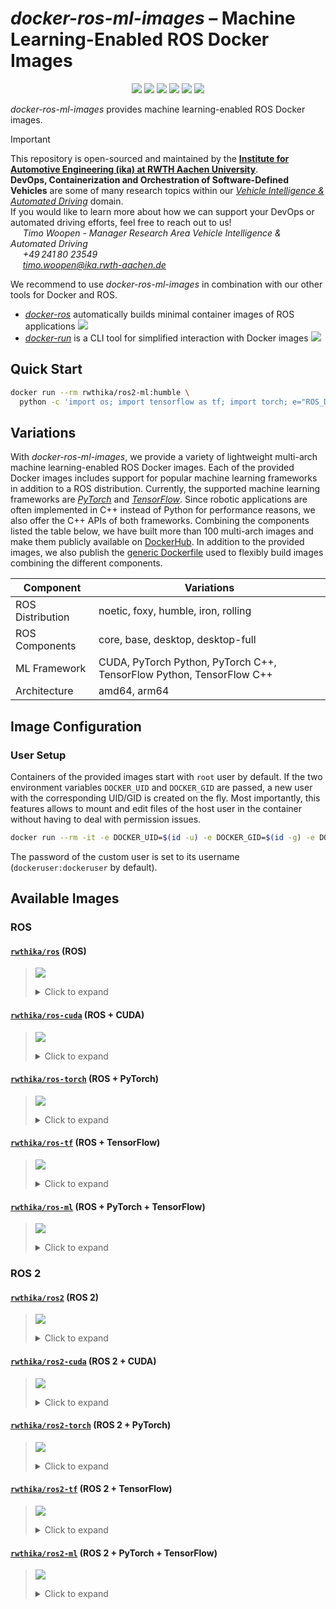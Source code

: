 # *docker-ros-ml-images* – Machine Learning-Enabled ROS Docker Images

<p align="center">
  <img src="https://img.shields.io/github/v/release/ika-rwth-aachen/docker-ros-ml-images"/></a>
  <img src="https://img.shields.io/github/license/ika-rwth-aachen/docker-ros-ml-images"/>
  <img src="https://img.shields.io/badge/ROS-noetic-blueviolet"/>
  <img src="https://img.shields.io/badge/ROS 2-foxy|humble|iron|rolling-blueviolet"/>
  <img src="https://img.shields.io/badge/PyTorch-2.0-red"/>
  <img src="https://img.shields.io/badge/TensorFlow-2.11-orange"/>
</p>

*docker-ros-ml-images* provides machine learning-enabled ROS Docker images.

> [!IMPORTANT]  
> This repository is open-sourced and maintained by the [**Institute for Automotive Engineering (ika) at RWTH Aachen University**](https://www.ika.rwth-aachen.de/).  
> **DevOps, Containerization and Orchestration of Software-Defined Vehicles** are some of many research topics within our [*Vehicle Intelligence & Automated Driving*](https://www.ika.rwth-aachen.de/en/competences/fields-of-research/vehicle-intelligence-automated-driving.html) domain.  
> If you would like to learn more about how we can support your DevOps or automated driving efforts, feel free to reach out to us!  
> &nbsp;&nbsp;&nbsp;&nbsp; *Timo Woopen - Manager Research Area Vehicle Intelligence & Automated Driving*  
> &nbsp;&nbsp;&nbsp;&nbsp; *+49 241 80 23549*  
> &nbsp;&nbsp;&nbsp;&nbsp; *timo.woopen@ika.rwth-aachen.de*  

We recommend to use *docker-ros-ml-images* in combination with our other tools for Docker and ROS.
- [*docker-ros*](https://github.com/ika-rwth-aachen/docker-ros) automatically builds minimal container images of ROS applications <a href="https://github.com/ika-rwth-aachen/docker-ros"><img src="https://img.shields.io/github/stars/ika-rwth-aachen/docker-ros?style=social"/></a>
- [*docker-run*](https://github.com/ika-rwth-aachen/docker-run) is a CLI tool for simplified interaction with Docker images <a href="https://github.com/ika-rwth-aachen/docker-run"><img src="https://img.shields.io/github/stars/ika-rwth-aachen/docker-run?style=social"/></a>


## Quick Start

```bash
docker run --rm rwthika/ros2-ml:humble \
  python -c 'import os; import tensorflow as tf; import torch; e="ROS_DISTRO"; print(f"Hello from ROS {os.environ[e]}, PyTorch {torch.__version__}, and TensorFlow {tf.__version__}!")'
```


## Variations

With *docker-ros-ml-images*, we provide a variety of lightweight multi-arch machine learning-enabled ROS Docker images. Each of the provided Docker images includes support for popular machine learning frameworks in addition to a ROS distribution. Currently, the supported machine learning frameworks are [*PyTorch*](https://pytorch.org/) and [*TensorFlow*](https://www.tensorflow.org/). Since robotic applications are often implemented in C++ instead of Python for performance reasons, we also offer the C++ APIs of both frameworks. Combining the components listed the table below, we have built more than 100 multi-arch images and make them publicly available on [DockerHub](https://hub.docker.com/u/rwthika). In addition to the provided images, we also publish the [generic Dockerfile](./Dockerfile) used to flexibly build images combining the different components.

| Component        | Variations                                                           |
| ---------------- | -------------------------------------------------------------------- |
| ROS Distribution | noetic, foxy, humble, iron, rolling                                  |
| ROS Components   | core, base, desktop, desktop-full                                    |
| ML Framework     | CUDA, PyTorch Python, PyTorch C++, TensorFlow Python, TensorFlow C++ |
| Architecture     | amd64, arm64                                                         |


## Image Configuration

### User Setup

Containers of the provided images start with `root` user by default. If the two environment variables `DOCKER_UID` and `DOCKER_GID` are passed, a new user with the corresponding UID/GID is created on the fly. Most importantly, this features allows to mount and edit files of the host user in the container without having to deal with permission issues.

```bash
docker run --rm -it -e DOCKER_UID=$(id -u) -e DOCKER_GID=$(id -g) -e DOCKER_USER=$(id -un) rwthika/ros:latest
```

The password of the custom user is set to its username (`dockeruser:dockeruser` by default).


## Available Images

### ROS

#### [`rwthika/ros`](https://hub.docker.com/r/rwthika/ros) (ROS)


<blockquote>

<a href="https://hub.docker.com/r/rwthika/ros"><img src="https://img.shields.io/docker/pulls/rwthika/ros"/></a>

<details><summary>Click to expand</summary>

| Tag                                   |      Arch      | Ubuntu  | Python |  ROS   | ROS Packages | CMake  | CUDA  | cuDNN | TensorRT | PyTorch Python | PyTorch C++ | TensorFlow Python | TensorFlow C++ |
| ------------------------------------- | :------------: | :-----: | :----: | :----: | :----------: | :----: | :---: | :---: | :------: | :------------: | :---------: | :---------------: | :------------: |
| `noetic-ros-core`                     | amd64<br>arm64 | 20.04.6 | 3.8.10 | noetic |   ros-core   | 3.27.2 |   -   |   -   |    -     |       -        |      -      |         -         |       -        |
| `latest`, `noetic`, `noetic-ros-base` | amd64<br>arm64 | 20.04.6 | 3.8.10 | noetic |   ros-base   | 3.27.2 |   -   |   -   |    -     |       -        |      -      |         -         |       -        |
| `noetic-desktop`                      | amd64<br>arm64 | 20.04.6 | 3.8.10 | noetic |   desktop    | 3.27.2 |   -   |   -   |    -     |       -        |      -      |         -         |       -        |
| `noetic-desktop-full`                 | amd64<br>arm64 | 20.04.6 | 3.8.10 | noetic | desktop-full | 3.27.2 |   -   |   -   |    -     |       -        |      -      |         -         |       -        |

</details>
</blockquote>

#### [`rwthika/ros-cuda`](https://hub.docker.com/r/rwthika/ros-cuda) (ROS + CUDA)

<blockquote>

<a href="https://hub.docker.com/r/rwthika/ros-cuda"><img src="https://img.shields.io/docker/pulls/rwthika/ros-cuda"/></a>

<details><summary>Click to expand</summary>

| Tag                                   |      Arch      | Ubuntu  | Python |  ROS   | ROS Packages | CMake  |  CUDA   | cuDNN | TensorRT | PyTorch Python | PyTorch C++ | TensorFlow Python | TensorFlow C++ |
| ------------------------------------- | :------------: | :-----: | :----: | :----: | :----------: | :----: | :-----: | :---: | :------: | :------------: | :---------: | :---------------: | :------------: |
| `noetic-ros-core`                     | amd64<br>arm64 | 20.04.6 | 3.8.10 | noetic |   ros-core   | 3.27.2 | 11.8.89 | 8.6.0 |  8.5.3   |       -        |      -      |         -         |       -        |
| `latest`, `noetic`, `noetic-ros-base` | amd64<br>arm64 | 20.04.6 | 3.8.10 | noetic |   ros-base   | 3.27.2 | 11.8.89 | 8.6.0 |  8.5.3   |       -        |      -      |         -         |       -        |
| `noetic-desktop`                      | amd64<br>arm64 | 20.04.6 | 3.8.10 | noetic |   desktop    | 3.27.2 | 11.8.89 | 8.6.0 |  8.5.3   |       -        |      -      |         -         |       -        |
| `noetic-desktop-full`                 | amd64<br>arm64 | 20.04.6 | 3.8.10 | noetic | desktop-full | 3.27.2 | 11.8.89 | 8.6.0 |  8.5.3   |       -        |      -      |         -         |       -        |

</details>
</blockquote>

#### [`rwthika/ros-torch`](https://hub.docker.com/r/rwthika/ros-torch) (ROS + PyTorch)

<blockquote>

<a href="https://hub.docker.com/r/rwthika/ros-torch"><img src="https://img.shields.io/docker/pulls/rwthika/ros-torch"/></a>

<details><summary>Click to expand</summary>

| Tag                                              |      Arch      |    Ubuntu    |   Python    |     ROS     |   ROS Packages    |    CMake    |     CUDA     |   cuDNN    |  TensorRT  | PyTorch Python | PyTorch C++ | TensorFlow Python | TensorFlow C++ |
| ------------------------------------------------ | :------------: | :----------: | :---------: | :---------: | :---------------: | :---------: | :----------: | :--------: | :--------: | :------------: | :---------: | :---------------: | :------------: |
| `noetic-ros-core-torch2.0.1`                     | amd64<br>arm64 |   20.04.6    |   3.8.10    |   noetic    |     ros-core      |   3.27.2    |   11.8.89    |   8.6.0    |   8.5.3    | 2.0.1<br>2.0.0 | 2.0.1<br>-  |         -         |       -        |
| `latest`, `noetic`, `noetic-ros-base-torch2.0.1` | amd64<br>arm64 |   20.04.6    |   3.8.10    |   noetic    |     ros-base      |   3.27.2    |   11.8.89    |   8.6.0    |   8.5.3    | 2.0.1<br>2.0.0 | 2.0.1<br>-  |         -         |       -        |
| `noetic-desktop-torch2.0.1`                      | amd64<br>arm64 |   20.04.6    |   3.8.10    |   noetic    |      desktop      |   3.27.2    |   11.8.89    |   8.6.0    |   8.5.3    | 2.0.1<br>2.0.0 | 2.0.1<br>-  |         -         |       -        |
| `noetic-desktop-full-torch2.0.1`                 | amd64<br>arm64 |   20.04.6    |   3.8.10    |   noetic    |   desktop-full    |   3.27.2    |   11.8.89    |   8.6.0    |   8.5.3    | 2.0.1<br>2.0.0 | 2.0.1<br>-  |         -         |       -        |
| `noetic-ros-core-torch2.0.1-py`                  | amd64<br>arm64 |   20.04.6    |   3.8.10    |   noetic    |     ros-core      |   3.27.2    |   11.8.89    |   8.6.0    |   8.5.3    | 2.0.1<br>2.0.0 |      -      |         -         |       -        |
| `noetic-ros-base-torch2.0.1-py`                  | amd64<br>arm64 |   20.04.6    |   3.8.10    |   noetic    |     ros-base      |   3.27.2    |   11.8.89    |   8.6.0    |   8.5.3    | 2.0.1<br>2.0.0 |      -      |         -         |       -        |
| `noetic-desktop-torch2.0.1-py`                   | amd64<br>arm64 |   20.04.6    |   3.8.10    |   noetic    |      desktop      |   3.27.2    |   11.8.89    |   8.6.0    |   8.5.3    | 2.0.1<br>2.0.0 |      -      |         -         |       -        |
| `noetic-desktop-full-torch2.0.1-py`              | amd64<br>arm64 |   20.04.6    |   3.8.10    |   noetic    |   desktop-full    |   3.27.2    |   11.8.89    |   8.6.0    |   8.5.3    | 2.0.1<br>2.0.0 |      -      |         -         |       -        |
| `noetic-ros-core-torch2.0.1-cpp`                 |   amd64<br>-   | 20.04.6<br>- | 3.8.10<br>- | noetic<br>- |   ros-core<br>-   | 3.27.2<br>- | 11.8.89<br>- | 8.6.0<br>- | 8.5.3<br>- |       -        | 2.0.1<br>-  |         -         |       -        |
| `noetic-ros-base-torch2.0.1-cpp`                 |   amd64<br>-   | 20.04.6<br>- | 3.8.10<br>- | noetic<br>- |   ros-base<br>-   | 3.27.2<br>- | 11.8.89<br>- | 8.6.0<br>- | 8.5.3<br>- |       -        | 2.0.1<br>-  |         -         |       -        |
| `noetic-desktop-torch2.0.1-cpp`                  |   amd64<br>-   | 20.04.6<br>- | 3.8.10<br>- | noetic<br>- |   desktop<br>-    | 3.27.2<br>- | 11.8.89<br>- | 8.6.0<br>- | 8.5.3<br>- |       -        | 2.0.1<br>-  |         -         |       -        |
| `noetic-desktop-full-torch2.0.1-cpp`             |   amd64<br>-   | 20.04.6<br>- | 3.8.10<br>- | noetic<br>- | desktop-full<br>- | 3.27.2<br>- | 11.8.89<br>- | 8.6.0<br>- | 8.5.3<br>- |       -        | 2.0.1<br>-  |         -         |       -        |

</details>
</blockquote>

#### [`rwthika/ros-tf`](https://hub.docker.com/r/rwthika/ros-tf) (ROS + TensorFlow)

<blockquote>

<a href="https://hub.docker.com/r/rwthika/ros-tf"><img src="https://img.shields.io/docker/pulls/rwthika/ros-tf"/></a>

<details><summary>Click to expand</summary>

| Tag                                            |      Arch      | Ubuntu  | Python |  ROS   | ROS Packages | CMake  |  CUDA   | cuDNN | TensorRT | PyTorch Python | PyTorch C++ | TensorFlow Python | TensorFlow C++ |
| ---------------------------------------------- | :------------: | :-----: | :----: | :----: | :----------: | :----: | :-----: | :---: | :------: | :------------: | :---------: | :---------------: | :------------: |
| `noetic-ros-core-tf2.11.0`                     | amd64<br>arm64 | 20.04.6 | 3.8.10 | noetic |   ros-core   | 3.27.2 | 11.8.89 | 8.6.0 |  8.5.3   |       -        |      -      |      2.11.0       |     2.11.0     |
| `latest`, `noetic`, `noetic-ros-base-tf2.11.0` | amd64<br>arm64 | 20.04.6 | 3.8.10 | noetic |   ros-base   | 3.27.2 | 11.8.89 | 8.6.0 |  8.5.3   |       -        |      -      |      2.11.0       |     2.11.0     |
| `noetic-desktop-tf2.11.0`                      | amd64<br>arm64 | 20.04.6 | 3.8.10 | noetic |   desktop    | 3.27.2 | 11.8.89 | 8.6.0 |  8.5.3   |       -        |      -      |      2.11.0       |     2.11.0     |
| `noetic-desktop-full-tf2.11.0`                 | amd64<br>arm64 | 20.04.6 | 3.8.10 | noetic | desktop-full | 3.27.2 | 11.8.89 | 8.6.0 |  8.5.3   |       -        |      -      |      2.11.0       |     2.11.0     |
| `noetic-ros-core-tf2.11.0-py`                  | amd64<br>arm64 | 20.04.6 | 3.8.10 | noetic |   ros-core   | 3.27.2 | 11.8.89 | 8.6.0 |  8.5.3   |       -        |      -      |      2.11.0       |       -        |
| `noetic-ros-base-tf2.11.0-py`                  | amd64<br>arm64 | 20.04.6 | 3.8.10 | noetic |   ros-base   | 3.27.2 | 11.8.89 | 8.6.0 |  8.5.3   |       -        |      -      |      2.11.0       |       -        |
| `noetic-desktop-tf2.11.0-py`                   | amd64<br>arm64 | 20.04.6 | 3.8.10 | noetic |   desktop    | 3.27.2 | 11.8.89 | 8.6.0 |  8.5.3   |       -        |      -      |      2.11.0       |       -        |
| `noetic-desktop-full-tf2.11.0-py`              | amd64<br>arm64 | 20.04.6 | 3.8.10 | noetic | desktop-full | 3.27.2 | 11.8.89 | 8.6.0 |  8.5.3   |       -        |      -      |      2.11.0       |       -        |
| `noetic-ros-core-tf2.11.0-cpp`                 | amd64<br>arm64 | 20.04.6 | 3.8.10 | noetic |   ros-core   | 3.27.2 | 11.8.89 | 8.6.0 |  8.5.3   |       -        |      -      |         -         |     2.11.0     |
| `noetic-ros-base-tf2.11.0-cpp`                 | amd64<br>arm64 | 20.04.6 | 3.8.10 | noetic |   ros-base   | 3.27.2 | 11.8.89 | 8.6.0 |  8.5.3   |       -        |      -      |         -         |     2.11.0     |
| `noetic-desktop-tf2.11.0-cpp`                  | amd64<br>arm64 | 20.04.6 | 3.8.10 | noetic |   desktop    | 3.27.2 | 11.8.89 | 8.6.0 |  8.5.3   |       -        |      -      |         -         |     2.11.0     |
| `noetic-desktop-full-tf2.11.0-cpp`             | amd64<br>arm64 | 20.04.6 | 3.8.10 | noetic | desktop-full | 3.27.2 | 11.8.89 | 8.6.0 |  8.5.3   |       -        |      -      |         -         |     2.11.0     |

</details>
</blockquote>

#### [`rwthika/ros-ml`](https://hub.docker.com/r/rwthika/ros-ml) (ROS + PyTorch + TensorFlow)

<blockquote>

<a href="https://hub.docker.com/r/rwthika/ros-ml"><img src="https://img.shields.io/docker/pulls/rwthika/ros-ml"/></a>

<details><summary>Click to expand</summary>

| Tag                                                       |      Arch      | Ubuntu  | Python |  ROS   | ROS Packages | CMake  |  CUDA   | cuDNN | TensorRT | PyTorch Python | PyTorch C++ | TensorFlow Python | TensorFlow C++ |
| --------------------------------------------------------- | :------------: | :-----: | :----: | :----: | :----------: | :----: | :-----: | :---: | :------: | :------------: | :---------: | :---------------: | :------------: |
| `noetic-ros-core-tf2.11.0-torch2.0.1`                     | amd64<br>arm64 | 20.04.6 | 3.8.10 | noetic |   ros-core   | 3.27.2 | 11.8.89 | 8.6.0 |  8.5.3   | 2.0.1<br>2.0.0 | 2.0.1<br>-  |      2.11.0       |     2.11.0     |
| `latest`, `noetic`, `noetic-ros-base-tf2.11.0-torch2.0.1` | amd64<br>arm64 | 20.04.6 | 3.8.10 | noetic |   ros-base   | 3.27.2 | 11.8.89 | 8.6.0 |  8.5.3   | 2.0.1<br>2.0.0 | 2.0.1<br>-  |      2.11.0       |     2.11.0     |
| `noetic-desktop-tf2.11.0-torch2.0.1`                      | amd64<br>arm64 | 20.04.6 | 3.8.10 | noetic |   desktop    | 3.27.2 | 11.8.89 | 8.6.0 |  8.5.3   | 2.0.1<br>2.0.0 | 2.0.1<br>-  |      2.11.0       |     2.11.0     |
| `noetic-desktop-full-tf2.11.0-torch2.0.1`                 | amd64<br>arm64 | 20.04.6 | 3.8.10 | noetic | desktop-full | 3.27.2 | 11.8.89 | 8.6.0 |  8.5.3   | 2.0.1<br>2.0.0 | 2.0.1<br>-  |      2.11.0       |     2.11.0     |

</details>
</blockquote>

### ROS 2

#### [`rwthika/ros2`](https://hub.docker.com/r/rwthika/ros2) (ROS 2)

<blockquote>

<a href="https://hub.docker.com/r/rwthika/ros2"><img src="https://img.shields.io/docker/pulls/rwthika/ros2"/></a>

<details><summary>Click to expand</summary>

| Tag                                   |      Arch      | Ubuntu  | Python  |   ROS   | ROS Packages | CMake  | CUDA  | cuDNN | TensorRT | PyTorch Python | PyTorch C++ | TensorFlow Python | TensorFlow C++ |
| ------------------------------------- | :------------: | :-----: | :-----: | :-----: | :----------: | :----: | :---: | :---: | :------: | :------------: | :---------: | :---------------: | :------------: |
| `rolling-ros-core`                    | amd64<br>arm64 | 20.04.6 | 3.8.10  | rolling |   ros-core   | 3.27.2 |   -   |   -   |    -     |       -        |      -      |         -         |       -        |
| `rolling`, `rolling-ros-base`         | amd64<br>arm64 | 20.04.6 | 3.8.10  | rolling |   ros-base   | 3.27.2 |   -   |   -   |    -     |       -        |      -      |         -         |       -        |
| `rolling-desktop`                     | amd64<br>arm64 | 20.04.6 | 3.8.10  | rolling |   desktop    | 3.27.2 |   -   |   -   |    -     |       -        |      -      |         -         |       -        |
| `iron-ros-core`                       | amd64<br>arm64 | 22.04.2 | 3.10.12 |  iron   |   ros-core   | 3.27.2 |   -   |   -   |    -     |       -        |      -      |         -         |       -        |
| `iron`, `iron-ros-base`               | amd64<br>arm64 | 22.04.2 | 3.10.12 |  iron   |   ros-base   | 3.27.2 |   -   |   -   |    -     |       -        |      -      |         -         |       -        |
| `iron-desktop`                        | amd64<br>arm64 | 22.04.2 | 3.10.12 |  iron   |   desktop    | 3.27.2 |   -   |   -   |    -     |       -        |      -      |         -         |       -        |
| `iron-desktop-full`                   | amd64<br>arm64 | 22.04.2 | 3.10.12 |  iron   | desktop-full | 3.27.2 |   -   |   -   |    -     |       -        |      -      |         -         |       -        |
| `humble-ros-core`                     | amd64<br>arm64 | 22.04.2 | 3.10.12 | humble  |   ros-core   | 3.27.2 |   -   |   -   |    -     |       -        |      -      |         -         |       -        |
| `latest`, `humble`, `humble-ros-base` | amd64<br>arm64 | 22.04.2 | 3.10.12 | humble  |   ros-base   | 3.27.2 |   -   |   -   |    -     |       -        |      -      |         -         |       -        |
| `humble-desktop`                      | amd64<br>arm64 | 22.04.2 | 3.10.12 | humble  |   desktop    | 3.27.2 |   -   |   -   |    -     |       -        |      -      |         -         |       -        |
| `humble-desktop-full`                 | amd64<br>arm64 | 22.04.2 | 3.10.12 | humble  | desktop-full | 3.27.2 |   -   |   -   |    -     |       -        |      -      |         -         |       -        |
| `foxy-ros-core`                       | amd64<br>arm64 | 20.04.6 | 3.8.10  |  foxy   |   ros-core   | 3.27.2 |   -   |   -   |    -     |       -        |      -      |         -         |       -        |
| `foxy`, `foxy-ros-base`               | amd64<br>arm64 | 20.04.6 | 3.8.10  |  foxy   |   ros-base   | 3.27.2 |   -   |   -   |    -     |       -        |      -      |         -         |       -        |
| `foxy-desktop`                        | amd64<br>arm64 | 20.04.6 | 3.8.10  |  foxy   |   desktop    | 3.27.2 |   -   |   -   |    -     |       -        |      -      |         -         |       -        |

</details>
</blockquote>

#### [`rwthika/ros2-cuda`](https://hub.docker.com/r/rwthika/ros2-cuda) (ROS 2 + CUDA)

<blockquote>

<a href="https://hub.docker.com/r/rwthika/ros2-cuda"><img src="https://img.shields.io/docker/pulls/rwthika/ros2-cuda"/></a>

<details><summary>Click to expand</summary>

| Tag                                   |      Arch      |    Ubuntu    |    Python    |     ROS     |   ROS Packages    |    CMake    |     CUDA     |   cuDNN    |  TensorRT  | PyTorch Python | PyTorch C++ | TensorFlow Python | TensorFlow C++ |
| ------------------------------------- | :------------: | :----------: | :----------: | :---------: | :---------------: | :---------: | :----------: | :--------: | :--------: | :------------: | :---------: | :---------------: | :------------: |
| `rolling-ros-core`                    | amd64<br>arm64 |   20.04.6    |    3.8.10    |   rolling   |     ros-core      |   3.27.2    |   11.8.89    |   8.6.0    |   8.5.3    |       -        |      -      |         -         |       -        |
| `rolling`, `rolling-ros-base`         | amd64<br>arm64 |   20.04.6    |    3.8.10    |   rolling   |     ros-base      |   3.27.2    |   11.8.89    |   8.6.0    |   8.5.3    |       -        |      -      |         -         |       -        |
| `rolling-desktop`                     | amd64<br>arm64 |   20.04.6    |    3.8.10    |   rolling   |      desktop      |   3.27.2    |   11.8.89    |   8.6.0    |   8.5.3    |       -        |      -      |         -         |       -        |
| `iron-ros-core`                       |   amd64<br>-   | 22.04.2<br>- | 3.10.12<br>- |  iron<br>-  |   ros-core<br>-   | 3.27.2<br>- | 11.8.89<br>- | 8.6.0<br>- | 8.5.3<br>- |       -        |      -      |         -         |       -        |
| `iron`, `iron-ros-base`               |   amd64<br>-   | 22.04.2<br>- | 3.10.12<br>- |  iron<br>-  |   ros-base<br>-   | 3.27.2<br>- | 11.8.89<br>- | 8.6.0<br>- | 8.5.3<br>- |       -        |      -      |         -         |       -        |
| `iron-desktop`                        |   amd64<br>-   | 22.04.2<br>- | 3.10.12<br>- |  iron<br>-  |   desktop<br>-    | 3.27.2<br>- | 11.8.89<br>- | 8.6.0<br>- | 8.5.3<br>- |       -        |      -      |         -         |       -        |
| `iron-desktop-full`                   |   amd64<br>-   | 22.04.2<br>- | 3.10.12<br>- |  iron<br>-  | desktop-full<br>- | 3.27.2<br>- | 11.8.89<br>- | 8.6.0<br>- | 8.5.3<br>- |       -        |      -      |         -         |       -        |
| `humble-ros-core`                     |   amd64<br>-   | 22.04.2<br>- | 3.10.12<br>- | humble<br>- |   ros-core<br>-   | 3.27.2<br>- | 11.8.89<br>- | 8.6.0<br>- | 8.5.3<br>- |       -        |      -      |         -         |       -        |
| `latest`, `humble`, `humble-ros-base` |   amd64<br>-   | 22.04.2<br>- | 3.10.12<br>- | humble<br>- |   ros-base<br>-   | 3.27.2<br>- | 11.8.89<br>- | 8.6.0<br>- | 8.5.3<br>- |       -        |      -      |         -         |       -        |
| `humble-desktop`                      |   amd64<br>-   | 22.04.2<br>- | 3.10.12<br>- | humble<br>- |   desktop<br>-    | 3.27.2<br>- | 11.8.89<br>- | 8.6.0<br>- | 8.5.3<br>- |       -        |      -      |         -         |       -        |
| `humble-desktop-full`                 |   amd64<br>-   | 22.04.2<br>- | 3.10.12<br>- | humble<br>- | desktop-full<br>- | 3.27.2<br>- | 11.8.89<br>- | 8.6.0<br>- | 8.5.3<br>- |       -        |      -      |         -         |       -        |
| `foxy-ros-core`                       | amd64<br>arm64 |   20.04.6    |    3.8.10    |    foxy     |     ros-core      |   3.27.2    |   11.8.89    |   8.6.0    |   8.5.3    |       -        |      -      |         -         |       -        |
| `foxy`, `foxy-ros-base`               | amd64<br>arm64 |   20.04.6    |    3.8.10    |    foxy     |     ros-base      |   3.27.2    |   11.8.89    |   8.6.0    |   8.5.3    |       -        |      -      |         -         |       -        |
| `foxy-desktop`                        | amd64<br>arm64 |   20.04.6    |    3.8.10    |    foxy     |      desktop      |   3.27.2    |   11.8.89    |   8.6.0    |   8.5.3    |       -        |      -      |         -         |       -        |

</details>
</blockquote>

#### [`rwthika/ros2-torch`](https://hub.docker.com/r/rwthika/ros2-torch) (ROS 2 + PyTorch)

<blockquote>

<a href="https://hub.docker.com/r/rwthika/ros2-torch"><img src="https://img.shields.io/docker/pulls/rwthika/ros2-torch"/></a>

<details><summary>Click to expand</summary>

| Tag                                              |      Arch      |    Ubuntu    |    Python    |     ROS      |   ROS Packages    |    CMake    |     CUDA     |   cuDNN    |  TensorRT  | PyTorch Python | PyTorch C++ | TensorFlow Python | TensorFlow C++ |
| ------------------------------------------------ | :------------: | :----------: | :----------: | :----------: | :---------------: | :---------: | :----------: | :--------: | :--------: | :------------: | :---------: | :---------------: | :------------: |
| `rolling-ros-core-torch2.0.1`                    | amd64<br>arm64 |   20.04.6    |    3.8.10    |   rolling    |     ros-core      |   3.27.2    |   11.8.89    |   8.6.0    |   8.5.3    | 2.0.1<br>2.0.0 | 2.0.1<br>-  |         -         |       -        |
| `rolling`, `rolling-ros-base-torch2.0.1`         | amd64<br>arm64 |   20.04.6    |    3.8.10    |   rolling    |     ros-base      |   3.27.2    |   11.8.89    |   8.6.0    |   8.5.3    | 2.0.1<br>2.0.0 | 2.0.1<br>-  |         -         |       -        |
| `rolling-desktop-torch2.0.1`                     | amd64<br>arm64 |   20.04.6    |    3.8.10    |   rolling    |      desktop      |   3.27.2    |   11.8.89    |   8.6.0    |   8.5.3    | 2.0.1<br>2.0.0 | 2.0.1<br>-  |         -         |       -        |
| `rolling-ros-core-torch2.0.1-py`                 | amd64<br>arm64 |   20.04.6    |    3.8.10    |   rolling    |     ros-core      |   3.27.2    |   11.8.89    |   8.6.0    |   8.5.3    | 2.0.1<br>2.0.0 |      -      |         -         |       -        |
| `rolling-ros-base-torch2.0.1-py`                 | amd64<br>arm64 |   20.04.6    |    3.8.10    |   rolling    |     ros-base      |   3.27.2    |   11.8.89    |   8.6.0    |   8.5.3    | 2.0.1<br>2.0.0 |      -      |         -         |       -        |
| `rolling-desktop-torch2.0.1-py`                  | amd64<br>arm64 |   20.04.6    |    3.8.10    |   rolling    |      desktop      |   3.27.2    |   11.8.89    |   8.6.0    |   8.5.3    | 2.0.1<br>2.0.0 |      -      |         -         |       -        |
| `rolling-ros-core-torch2.0.1-cpp`                |   amd64<br>-   | 20.04.6<br>- | 3.8.10<br>-  | rolling<br>- |   ros-core<br>-   | 3.27.2<br>- | 11.8.89<br>- | 8.6.0<br>- | 8.5.3<br>- |       -        | 2.0.1<br>-  |         -         |       -        |
| `rolling-ros-base-torch2.0.1-cpp`                |   amd64<br>-   | 20.04.6<br>- | 3.8.10<br>-  | rolling<br>- |   ros-base<br>-   | 3.27.2<br>- | 11.8.89<br>- | 8.6.0<br>- | 8.5.3<br>- |       -        | 2.0.1<br>-  |         -         |       -        |
| `rolling-desktop-torch2.0.1-cpp`                 |   amd64<br>-   | 20.04.6<br>- | 3.8.10<br>-  | rolling<br>- |   desktop<br>-    | 3.27.2<br>- | 11.8.89<br>- | 8.6.0<br>- | 8.5.3<br>- |       -        | 2.0.1<br>-  |         -         |       -        |
| `iron-ros-core-torch2.0.1`                       |   amd64<br>-   | 22.04.2<br>- | 3.10.12<br>- |  iron<br>-   |   ros-core<br>-   | 3.27.2<br>- | 11.8.89<br>- | 8.6.0<br>- | 8.5.3<br>- |   2.0.1<br>-   | 2.0.1<br>-  |         -         |       -        |
| `iron`, `iron-ros-base-torch2.0.1`               |   amd64<br>-   | 22.04.2<br>- | 3.10.12<br>- |  iron<br>-   |   ros-base<br>-   | 3.27.2<br>- | 11.8.89<br>- | 8.6.0<br>- | 8.5.3<br>- |   2.0.1<br>-   | 2.0.1<br>-  |         -         |       -        |
| `iron-desktop-torch2.0.1`                        |   amd64<br>-   | 22.04.2<br>- | 3.10.12<br>- |  iron<br>-   |   desktop<br>-    | 3.27.2<br>- | 11.8.89<br>- | 8.6.0<br>- | 8.5.3<br>- |   2.0.1<br>-   | 2.0.1<br>-  |         -         |       -        |
| `iron-desktop-full-torch2.0.1`                   |   amd64<br>-   | 22.04.2<br>- | 3.10.12<br>- |  iron<br>-   | desktop-full<br>- | 3.27.2<br>- | 11.8.89<br>- | 8.6.0<br>- | 8.5.3<br>- |   2.0.1<br>-   | 2.0.1<br>-  |         -         |       -        |
| `iron-ros-core-torch2.0.1-py`                    |   amd64<br>-   | 22.04.2<br>- | 3.10.12<br>- |  iron<br>-   |   ros-core<br>-   | 3.27.2<br>- | 11.8.89<br>- | 8.6.0<br>- | 8.5.3<br>- |   2.0.1<br>-   |      -      |         -         |       -        |
| `iron-ros-base-torch2.0.1-py`                    |   amd64<br>-   | 22.04.2<br>- | 3.10.12<br>- |  iron<br>-   |   ros-base<br>-   | 3.27.2<br>- | 11.8.89<br>- | 8.6.0<br>- | 8.5.3<br>- |   2.0.1<br>-   |      -      |         -         |       -        |
| `iron-desktop-torch2.0.1-py`                     |   amd64<br>-   | 22.04.2<br>- | 3.10.12<br>- |  iron<br>-   |   desktop<br>-    | 3.27.2<br>- | 11.8.89<br>- | 8.6.0<br>- | 8.5.3<br>- |   2.0.1<br>-   |      -      |         -         |       -        |
| `iron-desktop-full-torch2.0.1-py`                |   amd64<br>-   | 22.04.2<br>- | 3.10.12<br>- |  iron<br>-   | desktop-full<br>- | 3.27.2<br>- | 11.8.89<br>- | 8.6.0<br>- | 8.5.3<br>- |   2.0.1<br>-   |      -      |         -         |       -        |
| `iron-ros-core-torch2.0.1-cpp`                   |   amd64<br>-   | 22.04.2<br>- | 3.10.12<br>- |  iron<br>-   |   ros-core<br>-   | 3.27.2<br>- | 11.8.89<br>- | 8.6.0<br>- | 8.5.3<br>- |       -        | 2.0.1<br>-  |         -         |       -        |
| `iron-ros-base-torch2.0.1-cpp`                   |   amd64<br>-   | 22.04.2<br>- | 3.10.12<br>- |  iron<br>-   |   ros-base<br>-   | 3.27.2<br>- | 11.8.89<br>- | 8.6.0<br>- | 8.5.3<br>- |       -        | 2.0.1<br>-  |         -         |       -        |
| `iron-desktop-torch2.0.1-cpp`                    |   amd64<br>-   | 22.04.2<br>- | 3.10.12<br>- |  iron<br>-   |   desktop<br>-    | 3.27.2<br>- | 11.8.89<br>- | 8.6.0<br>- | 8.5.3<br>- |       -        | 2.0.1<br>-  |         -         |       -        |
| `iron-desktop-full-torch2.0.1-cpp`               |   amd64<br>-   | 22.04.2<br>- | 3.10.12<br>- |  iron<br>-   | desktop-full<br>- | 3.27.2<br>- | 11.8.89<br>- | 8.6.0<br>- | 8.5.3<br>- |       -        | 2.0.1<br>-  |         -         |       -        |
| `humble-ros-core-torch2.0.1`                     |   amd64<br>-   | 22.04.2<br>- | 3.10.12<br>- | humble<br>-  |   ros-core<br>-   | 3.27.2<br>- | 11.8.89<br>- | 8.6.0<br>- | 8.5.3<br>- |   2.0.1<br>-   | 2.0.1<br>-  |         -         |       -        |
| `latest`, `humble`, `humble-ros-base-torch2.0.1` |   amd64<br>-   | 22.04.2<br>- | 3.10.12<br>- | humble<br>-  |   ros-base<br>-   | 3.27.2<br>- | 11.8.89<br>- | 8.6.0<br>- | 8.5.3<br>- |   2.0.1<br>-   | 2.0.1<br>-  |         -         |       -        |
| `humble-desktop-torch2.0.1`                      |   amd64<br>-   | 22.04.2<br>- | 3.10.12<br>- | humble<br>-  |   desktop<br>-    | 3.27.2<br>- | 11.8.89<br>- | 8.6.0<br>- | 8.5.3<br>- |   2.0.1<br>-   | 2.0.1<br>-  |         -         |       -        |
| `humble-desktop-full-torch2.0.1`                 |   amd64<br>-   | 22.04.2<br>- | 3.10.12<br>- | humble<br>-  | desktop-full<br>- | 3.27.2<br>- | 11.8.89<br>- | 8.6.0<br>- | 8.5.3<br>- |   2.0.1<br>-   | 2.0.1<br>-  |         -         |       -        |
| `humble-ros-core-torch2.0.1-py`                  |   amd64<br>-   | 22.04.2<br>- | 3.10.12<br>- | humble<br>-  |   ros-core<br>-   | 3.27.2<br>- | 11.8.89<br>- | 8.6.0<br>- | 8.5.3<br>- |   2.0.1<br>-   |      -      |         -         |       -        |
| `humble-ros-base-torch2.0.1-py`                  |   amd64<br>-   | 22.04.2<br>- | 3.10.12<br>- | humble<br>-  |   ros-base<br>-   | 3.27.2<br>- | 11.8.89<br>- | 8.6.0<br>- | 8.5.3<br>- |   2.0.1<br>-   |      -      |         -         |       -        |
| `humble-desktop-torch2.0.1-py`                   |   amd64<br>-   | 22.04.2<br>- | 3.10.12<br>- | humble<br>-  |   desktop<br>-    | 3.27.2<br>- | 11.8.89<br>- | 8.6.0<br>- | 8.5.3<br>- |   2.0.1<br>-   |      -      |         -         |       -        |
| `humble-desktop-full-torch2.0.1-py`              |   amd64<br>-   | 22.04.2<br>- | 3.10.12<br>- | humble<br>-  | desktop-full<br>- | 3.27.2<br>- | 11.8.89<br>- | 8.6.0<br>- | 8.5.3<br>- |   2.0.1<br>-   |      -      |         -         |       -        |
| `humble-ros-core-torch2.0.1-cpp`                 |   amd64<br>-   | 22.04.2<br>- | 3.10.12<br>- | humble<br>-  |   ros-core<br>-   | 3.27.2<br>- | 11.8.89<br>- | 8.6.0<br>- | 8.5.3<br>- |       -        | 2.0.1<br>-  |         -         |       -        |
| `humble-ros-base-torch2.0.1-cpp`                 |   amd64<br>-   | 22.04.2<br>- | 3.10.12<br>- | humble<br>-  |   ros-base<br>-   | 3.27.2<br>- | 11.8.89<br>- | 8.6.0<br>- | 8.5.3<br>- |       -        | 2.0.1<br>-  |         -         |       -        |
| `humble-desktop-torch2.0.1-cpp`                  |   amd64<br>-   | 22.04.2<br>- | 3.10.12<br>- | humble<br>-  |   desktop<br>-    | 3.27.2<br>- | 11.8.89<br>- | 8.6.0<br>- | 8.5.3<br>- |       -        | 2.0.1<br>-  |         -         |       -        |
| `humble-desktop-full-torch2.0.1-cpp`             |   amd64<br>-   | 22.04.2<br>- | 3.10.12<br>- | humble<br>-  | desktop-full<br>- | 3.27.2<br>- | 11.8.89<br>- | 8.6.0<br>- | 8.5.3<br>- |       -        | 2.0.1<br>-  |         -         |       -        |
| `foxy-ros-core-torch2.0.1`                       | amd64<br>arm64 |   20.04.6    |    3.8.10    |     foxy     |     ros-core      |   3.27.2    |   11.8.89    |   8.6.0    |   8.5.3    | 2.0.1<br>2.0.0 | 2.0.1<br>-  |         -         |       -        |
| `foxy`, `foxy-ros-base-torch2.0.1`               | amd64<br>arm64 |   20.04.6    |    3.8.10    |     foxy     |     ros-base      |   3.27.2    |   11.8.89    |   8.6.0    |   8.5.3    | 2.0.1<br>2.0.0 | 2.0.1<br>-  |         -         |       -        |
| `foxy-desktop-torch2.0.1`                        | amd64<br>arm64 |   20.04.6    |    3.8.10    |     foxy     |      desktop      |   3.27.2    |   11.8.89    |   8.6.0    |   8.5.3    | 2.0.1<br>2.0.0 | 2.0.1<br>-  |         -         |       -        |
| `foxy-ros-core-torch2.0.1-py`                    | amd64<br>arm64 |   20.04.6    |    3.8.10    |     foxy     |     ros-core      |   3.27.2    |   11.8.89    |   8.6.0    |   8.5.3    | 2.0.1<br>2.0.0 |      -      |         -         |       -        |
| `foxy-ros-base-torch2.0.1-py`                    | amd64<br>arm64 |   20.04.6    |    3.8.10    |     foxy     |     ros-base      |   3.27.2    |   11.8.89    |   8.6.0    |   8.5.3    | 2.0.1<br>2.0.0 |      -      |         -         |       -        |
| `foxy-desktop-torch2.0.1-py`                     | amd64<br>arm64 |   20.04.6    |    3.8.10    |     foxy     |      desktop      |   3.27.2    |   11.8.89    |   8.6.0    |   8.5.3    | 2.0.1<br>2.0.0 |      -      |         -         |       -        |
| `foxy-ros-core-torch2.0.1-cpp`                   |   amd64<br>-   | 20.04.6<br>- | 3.8.10<br>-  |  foxy<br>-   |   ros-core<br>-   | 3.27.2<br>- | 11.8.89<br>- | 8.6.0<br>- | 8.5.3<br>- |       -        | 2.0.1<br>-  |         -         |       -        |
| `foxy-ros-base-torch2.0.1-cpp`                   |   amd64<br>-   | 20.04.6<br>- | 3.8.10<br>-  |  foxy<br>-   |   ros-base<br>-   | 3.27.2<br>- | 11.8.89<br>- | 8.6.0<br>- | 8.5.3<br>- |       -        | 2.0.1<br>-  |         -         |       -        |
| `foxy-desktop-torch2.0.1-cpp`                    |   amd64<br>-   | 20.04.6<br>- | 3.8.10<br>-  |  foxy<br>-   |   desktop<br>-    | 3.27.2<br>- | 11.8.89<br>- | 8.6.0<br>- | 8.5.3<br>- |       -        | 2.0.1<br>-  |         -         |       -        |

</details>
</blockquote>

#### [`rwthika/ros2-tf`](https://hub.docker.com/r/rwthika/ros2-tf) (ROS 2 + TensorFlow)

<blockquote>

<a href="https://hub.docker.com/r/rwthika/ros2-tf"><img src="https://img.shields.io/docker/pulls/rwthika/ros2-tf"/></a>

<details><summary>Click to expand</summary>

| Tag                                            |      Arch      |    Ubuntu    |    Python    |     ROS     |   ROS Packages    |    CMake    |     CUDA     |   cuDNN    |  TensorRT  | PyTorch Python | PyTorch C++ | TensorFlow Python | TensorFlow C++ |
| ---------------------------------------------- | :------------: | :----------: | :----------: | :---------: | :---------------: | :---------: | :----------: | :--------: | :--------: | :------------: | :---------: | :---------------: | :------------: |
| `rolling-ros-core-tf2.11.0`                    | amd64<br>arm64 |   20.04.6    |    3.8.10    |   rolling   |     ros-core      |   3.27.2    |   11.8.89    |   8.6.0    |   8.5.3    |       -        |      -      |      2.11.0       |     2.11.0     |
| `rolling`, `rolling-ros-base-tf2.11.0`         | amd64<br>arm64 |   20.04.6    |    3.8.10    |   rolling   |     ros-base      |   3.27.2    |   11.8.89    |   8.6.0    |   8.5.3    |       -        |      -      |      2.11.0       |     2.11.0     |
| `rolling-desktop-tf2.11.0`                     | amd64<br>arm64 |   20.04.6    |    3.8.10    |   rolling   |      desktop      |   3.27.2    |   11.8.89    |   8.6.0    |   8.5.3    |       -        |      -      |      2.11.0       |     2.11.0     |
| `rolling-ros-core-tf2.11.0-py`                 | amd64<br>arm64 |   20.04.6    |    3.8.10    |   rolling   |     ros-core      |   3.27.2    |   11.8.89    |   8.6.0    |   8.5.3    |       -        |      -      |      2.11.0       |       -        |
| `rolling-ros-base-tf2.11.0-py`                 | amd64<br>arm64 |   20.04.6    |    3.8.10    |   rolling   |     ros-base      |   3.27.2    |   11.8.89    |   8.6.0    |   8.5.3    |       -        |      -      |      2.11.0       |       -        |
| `rolling-desktop-tf2.11.0-py`                  | amd64<br>arm64 |   20.04.6    |    3.8.10    |   rolling   |      desktop      |   3.27.2    |   11.8.89    |   8.6.0    |   8.5.3    |       -        |      -      |      2.11.0       |       -        |
| `rolling-ros-core-tf2.11.0-cpp`                | amd64<br>arm64 |   20.04.6    |    3.8.10    |   rolling   |     ros-core      |   3.27.2    |   11.8.89    |   8.6.0    |   8.5.3    |       -        |      -      |         -         |     2.11.0     |
| `rolling-ros-base-tf2.11.0-cpp`                | amd64<br>arm64 |   20.04.6    |    3.8.10    |   rolling   |     ros-base      |   3.27.2    |   11.8.89    |   8.6.0    |   8.5.3    |       -        |      -      |         -         |     2.11.0     |
| `rolling-desktop-tf2.11.0-cpp`                 | amd64<br>arm64 |   20.04.6    |    3.8.10    |   rolling   |      desktop      |   3.27.2    |   11.8.89    |   8.6.0    |   8.5.3    |       -        |      -      |         -         |     2.11.0     |
| `iron-ros-core-tf2.11.0`                       |   amd64<br>-   | 22.04.2<br>- | 3.10.12<br>- |  iron<br>-  |   ros-core<br>-   | 3.27.2<br>- | 11.8.89<br>- | 8.6.0<br>- | 8.5.3<br>- |       -        |      -      |    2.11.0<br>-    |  2.11.0<br>-   |
| `iron`, `iron-ros-base-tf2.11.0`               |   amd64<br>-   | 22.04.2<br>- | 3.10.12<br>- |  iron<br>-  |   ros-base<br>-   | 3.27.2<br>- | 11.8.89<br>- | 8.6.0<br>- | 8.5.3<br>- |       -        |      -      |    2.11.0<br>-    |  2.11.0<br>-   |
| `iron-desktop-tf2.11.0`                        |   amd64<br>-   | 22.04.2<br>- | 3.10.12<br>- |  iron<br>-  |   desktop<br>-    | 3.27.2<br>- | 11.8.89<br>- | 8.6.0<br>- | 8.5.3<br>- |       -        |      -      |    2.11.0<br>-    |  2.11.0<br>-   |
| `iron-desktop-full-tf2.11.0`                   |   amd64<br>-   | 22.04.2<br>- | 3.10.12<br>- |  iron<br>-  | desktop-full<br>- | 3.27.2<br>- | 11.8.89<br>- | 8.6.0<br>- | 8.5.3<br>- |       -        |      -      |    2.11.0<br>-    |  2.11.0<br>-   |
| `iron-ros-core-tf2.11.0-py`                    |   amd64<br>-   | 22.04.2<br>- | 3.10.12<br>- |  iron<br>-  |   ros-core<br>-   | 3.27.2<br>- | 11.8.89<br>- | 8.6.0<br>- | 8.5.3<br>- |       -        |      -      |    2.11.0<br>-    |       -        |
| `iron-ros-base-tf2.11.0-py`                    |   amd64<br>-   | 22.04.2<br>- | 3.10.12<br>- |  iron<br>-  |   ros-base<br>-   | 3.27.2<br>- | 11.8.89<br>- | 8.6.0<br>- | 8.5.3<br>- |       -        |      -      |    2.11.0<br>-    |       -        |
| `iron-desktop-tf2.11.0-py`                     |   amd64<br>-   | 22.04.2<br>- | 3.10.12<br>- |  iron<br>-  |   desktop<br>-    | 3.27.2<br>- | 11.8.89<br>- | 8.6.0<br>- | 8.5.3<br>- |       -        |      -      |    2.11.0<br>-    |       -        |
| `iron-desktop-full-tf2.11.0-py`                |   amd64<br>-   | 22.04.2<br>- | 3.10.12<br>- |  iron<br>-  | desktop-full<br>- | 3.27.2<br>- | 11.8.89<br>- | 8.6.0<br>- | 8.5.3<br>- |       -        |      -      |    2.11.0<br>-    |       -        |
| `iron-ros-core-tf2.11.0-cpp`                   |   amd64<br>-   | 22.04.2<br>- | 3.10.12<br>- |  iron<br>-  |   ros-core<br>-   | 3.27.2<br>- | 11.8.89<br>- | 8.6.0<br>- | 8.5.3<br>- |       -        |      -      |         -         |  2.11.0<br>-   |
| `iron-ros-base-tf2.11.0-cpp`                   |   amd64<br>-   | 22.04.2<br>- | 3.10.12<br>- |  iron<br>-  |   ros-base<br>-   | 3.27.2<br>- | 11.8.89<br>- | 8.6.0<br>- | 8.5.3<br>- |       -        |      -      |         -         |  2.11.0<br>-   |
| `iron-desktop-tf2.11.0-cpp`                    |   amd64<br>-   | 22.04.2<br>- | 3.10.12<br>- |  iron<br>-  |   desktop<br>-    | 3.27.2<br>- | 11.8.89<br>- | 8.6.0<br>- | 8.5.3<br>- |       -        |      -      |         -         |  2.11.0<br>-   |
| `iron-desktop-full-tf2.11.0-cpp`               |   amd64<br>-   | 22.04.2<br>- | 3.10.12<br>- |  iron<br>-  | desktop-full<br>- | 3.27.2<br>- | 11.8.89<br>- | 8.6.0<br>- | 8.5.3<br>- |       -        |      -      |         -         |  2.11.0<br>-   |
| `humble-ros-core-tf2.11.0`                     |   amd64<br>-   | 22.04.2<br>- | 3.10.12<br>- | humble<br>- |   ros-core<br>-   | 3.27.2<br>- | 11.8.89<br>- | 8.6.0<br>- | 8.5.3<br>- |       -        |      -      |    2.11.0<br>-    |  2.11.0<br>-   |
| `latest`, `humble`, `humble-ros-base-tf2.11.0` |   amd64<br>-   | 22.04.2<br>- | 3.10.12<br>- | humble<br>- |   ros-base<br>-   | 3.27.2<br>- | 11.8.89<br>- | 8.6.0<br>- | 8.5.3<br>- |       -        |      -      |    2.11.0<br>-    |  2.11.0<br>-   |
| `humble-desktop-tf2.11.0`                      |   amd64<br>-   | 22.04.2<br>- | 3.10.12<br>- | humble<br>- |   desktop<br>-    | 3.27.2<br>- | 11.8.89<br>- | 8.6.0<br>- | 8.5.3<br>- |       -        |      -      |    2.11.0<br>-    |  2.11.0<br>-   |
| `humble-desktop-full-tf2.11.0`                 |   amd64<br>-   | 22.04.2<br>- | 3.10.12<br>- | humble<br>- | desktop-full<br>- | 3.27.2<br>- | 11.8.89<br>- | 8.6.0<br>- | 8.5.3<br>- |       -        |      -      |    2.11.0<br>-    |  2.11.0<br>-   |
| `humble-ros-core-tf2.11.0-py`                  |   amd64<br>-   | 22.04.2<br>- | 3.10.12<br>- | humble<br>- |   ros-core<br>-   | 3.27.2<br>- | 11.8.89<br>- | 8.6.0<br>- | 8.5.3<br>- |       -        |      -      |    2.11.0<br>-    |       -        |
| `humble-ros-base-tf2.11.0-py`                  |   amd64<br>-   | 22.04.2<br>- | 3.10.12<br>- | humble<br>- |   ros-base<br>-   | 3.27.2<br>- | 11.8.89<br>- | 8.6.0<br>- | 8.5.3<br>- |       -        |      -      |    2.11.0<br>-    |       -        |
| `humble-desktop-tf2.11.0-py`                   |   amd64<br>-   | 22.04.2<br>- | 3.10.12<br>- | humble<br>- |   desktop<br>-    | 3.27.2<br>- | 11.8.89<br>- | 8.6.0<br>- | 8.5.3<br>- |       -        |      -      |    2.11.0<br>-    |       -        |
| `humble-desktop-full-tf2.11.0-py`              |   amd64<br>-   | 22.04.2<br>- | 3.10.12<br>- | humble<br>- | desktop-full<br>- | 3.27.2<br>- | 11.8.89<br>- | 8.6.0<br>- | 8.5.3<br>- |       -        |      -      |    2.11.0<br>-    |       -        |
| `humble-ros-core-tf2.11.0-cpp`                 |   amd64<br>-   | 22.04.2<br>- | 3.10.12<br>- | humble<br>- |   ros-core<br>-   | 3.27.2<br>- | 11.8.89<br>- | 8.6.0<br>- | 8.5.3<br>- |       -        |      -      |         -         |  2.11.0<br>-   |
| `humble-ros-base-tf2.11.0-cpp`                 |   amd64<br>-   | 22.04.2<br>- | 3.10.12<br>- | humble<br>- |   ros-base<br>-   | 3.27.2<br>- | 11.8.89<br>- | 8.6.0<br>- | 8.5.3<br>- |       -        |      -      |         -         |  2.11.0<br>-   |
| `humble-desktop-tf2.11.0-cpp`                  |   amd64<br>-   | 22.04.2<br>- | 3.10.12<br>- | humble<br>- |   desktop<br>-    | 3.27.2<br>- | 11.8.89<br>- | 8.6.0<br>- | 8.5.3<br>- |       -        |      -      |         -         |  2.11.0<br>-   |
| `humble-desktop-full-tf2.11.0-cpp`             |   amd64<br>-   | 22.04.2<br>- | 3.10.12<br>- | humble<br>- | desktop-full<br>- | 3.27.2<br>- | 11.8.89<br>- | 8.6.0<br>- | 8.5.3<br>- |       -        |      -      |         -         |  2.11.0<br>-   |
| `foxy-ros-core-tf2.11.0`                       | amd64<br>arm64 |   20.04.6    |    3.8.10    |    foxy     |     ros-core      |   3.27.2    |   11.8.89    |   8.6.0    |   8.5.3    |       -        |      -      |      2.11.0       |     2.11.0     |
| `foxy`, `foxy-ros-base-tf2.11.0`               | amd64<br>arm64 |   20.04.6    |    3.8.10    |    foxy     |     ros-base      |   3.27.2    |   11.8.89    |   8.6.0    |   8.5.3    |       -        |      -      |      2.11.0       |     2.11.0     |
| `foxy-desktop-tf2.11.0`                        | amd64<br>arm64 |   20.04.6    |    3.8.10    |    foxy     |      desktop      |   3.27.2    |   11.8.89    |   8.6.0    |   8.5.3    |       -        |      -      |      2.11.0       |     2.11.0     |
| `foxy-ros-core-tf2.11.0-py`                    | amd64<br>arm64 |   20.04.6    |    3.8.10    |    foxy     |     ros-core      |   3.27.2    |   11.8.89    |   8.6.0    |   8.5.3    |       -        |      -      |      2.11.0       |       -        |
| `foxy-ros-base-tf2.11.0-py`                    | amd64<br>arm64 |   20.04.6    |    3.8.10    |    foxy     |     ros-base      |   3.27.2    |   11.8.89    |   8.6.0    |   8.5.3    |       -        |      -      |      2.11.0       |       -        |
| `foxy-desktop-tf2.11.0-py`                     | amd64<br>arm64 |   20.04.6    |    3.8.10    |    foxy     |      desktop      |   3.27.2    |   11.8.89    |   8.6.0    |   8.5.3    |       -        |      -      |      2.11.0       |       -        |
| `foxy-ros-core-tf2.11.0-cpp`                   | amd64<br>arm64 |   20.04.6    |    3.8.10    |    foxy     |     ros-core      |   3.27.2    |   11.8.89    |   8.6.0    |   8.5.3    |       -        |      -      |         -         |     2.11.0     |
| `foxy-ros-base-tf2.11.0-cpp`                   | amd64<br>arm64 |   20.04.6    |    3.8.10    |    foxy     |     ros-base      |   3.27.2    |   11.8.89    |   8.6.0    |   8.5.3    |       -        |      -      |         -         |     2.11.0     |
| `foxy-desktop-tf2.11.0-cpp`                    | amd64<br>arm64 |   20.04.6    |    3.8.10    |    foxy     |      desktop      |   3.27.2    |   11.8.89    |   8.6.0    |   8.5.3    |       -        |      -      |         -         |     2.11.0     |

</details>
</blockquote>

#### [`rwthika/ros2-ml`](https://hub.docker.com/r/rwthika/ros2-ml) (ROS 2 + PyTorch + TensorFlow)

<blockquote>

<a href="https://hub.docker.com/r/rwthika/ros2-ml"><img src="https://img.shields.io/docker/pulls/rwthika/ros2-ml"/></a>

<details><summary>Click to expand</summary>

| Tag                                                       |      Arch      |    Ubuntu    |    Python    |     ROS     |   ROS Packages    |    CMake    |     CUDA     |   cuDNN    |  TensorRT  | PyTorch Python | PyTorch C++ | TensorFlow Python | TensorFlow C++ |
| --------------------------------------------------------- | :------------: | :----------: | :----------: | :---------: | :---------------: | :---------: | :----------: | :--------: | :--------: | :------------: | :---------: | :---------------: | :------------: |
| `rolling-ros-core-tf2.11.0-torch2.0.1`                    | amd64<br>arm64 |   20.04.6    |    3.8.10    |   rolling   |     ros-core      |   3.27.2    |   11.8.89    |   8.6.0    |   8.5.3    | 2.0.1<br>2.0.0 | 2.0.1<br>-  |      2.11.0       |     2.11.0     |
| `rolling`, `rolling-ros-base-tf2.11.0-torch2.0.1`         | amd64<br>arm64 |   20.04.6    |    3.8.10    |   rolling   |     ros-base      |   3.27.2    |   11.8.89    |   8.6.0    |   8.5.3    | 2.0.1<br>2.0.0 | 2.0.1<br>-  |      2.11.0       |     2.11.0     |
| `rolling-desktop-tf2.11.0-torch2.0.1`                     | amd64<br>arm64 |   20.04.6    |    3.8.10    |   rolling   |      desktop      |   3.27.2    |   11.8.89    |   8.6.0    |   8.5.3    | 2.0.1<br>2.0.0 | 2.0.1<br>-  |      2.11.0       |     2.11.0     |
| `iron-ros-core-tf2.11.0-torch2.0.1`                       |   amd64<br>-   | 22.04.2<br>- | 3.10.12<br>- |  iron<br>-  |   ros-core<br>-   | 3.27.2<br>- | 11.8.89<br>- | 8.6.0<br>- | 8.5.3<br>- |   2.0.1<br>-   | 2.0.1<br>-  |    2.11.0<br>-    |  2.11.0<br>-   |
| `iron`, `iron-ros-base-tf2.11.0-torch2.0.1`               |   amd64<br>-   | 22.04.2<br>- | 3.10.12<br>- |  iron<br>-  |   ros-base<br>-   | 3.27.2<br>- | 11.8.89<br>- | 8.6.0<br>- | 8.5.3<br>- |   2.0.1<br>-   | 2.0.1<br>-  |    2.11.0<br>-    |  2.11.0<br>-   |
| `iron-desktop-tf2.11.0-torch2.0.1`                        |   amd64<br>-   | 22.04.2<br>- | 3.10.12<br>- |  iron<br>-  |   desktop<br>-    | 3.27.2<br>- | 11.8.89<br>- | 8.6.0<br>- | 8.5.3<br>- |   2.0.1<br>-   | 2.0.1<br>-  |    2.11.0<br>-    |  2.11.0<br>-   |
| `iron-desktop-full-tf2.11.0-torch2.0.1`                   |   amd64<br>-   | 22.04.2<br>- | 3.10.12<br>- |  iron<br>-  | desktop-full<br>- | 3.27.2<br>- | 11.8.89<br>- | 8.6.0<br>- | 8.5.3<br>- |   2.0.1<br>-   | 2.0.1<br>-  |    2.11.0<br>-    |  2.11.0<br>-   |
| `humble-ros-core-tf2.11.0-torch2.0.1`                     |   amd64<br>-   | 22.04.2<br>- | 3.10.12<br>- | humble<br>- |   ros-core<br>-   | 3.27.2<br>- | 11.8.89<br>- | 8.6.0<br>- | 8.5.3<br>- |   2.0.1<br>-   | 2.0.1<br>-  |    2.11.0<br>-    |  2.11.0<br>-   |
| `latest`, `humble`, `humble-ros-base-tf2.11.0-torch2.0.1` |   amd64<br>-   | 22.04.2<br>- | 3.10.12<br>- | humble<br>- |   ros-base<br>-   | 3.27.2<br>- | 11.8.89<br>- | 8.6.0<br>- | 8.5.3<br>- |   2.0.1<br>-   | 2.0.1<br>-  |    2.11.0<br>-    |  2.11.0<br>-   |
| `humble-desktop-tf2.11.0-torch2.0.1`                      |   amd64<br>-   | 22.04.2<br>- | 3.10.12<br>- | humble<br>- |   desktop<br>-    | 3.27.2<br>- | 11.8.89<br>- | 8.6.0<br>- | 8.5.3<br>- |   2.0.1<br>-   | 2.0.1<br>-  |    2.11.0<br>-    |  2.11.0<br>-   |
| `humble-desktop-full-tf2.11.0-torch2.0.1`                 |   amd64<br>-   | 22.04.2<br>- | 3.10.12<br>- | humble<br>- | desktop-full<br>- | 3.27.2<br>- | 11.8.89<br>- | 8.6.0<br>- | 8.5.3<br>- |   2.0.1<br>-   | 2.0.1<br>-  |    2.11.0<br>-    |  2.11.0<br>-   |
| `foxy-ros-core-tf2.11.0-torch2.0.1`                       | amd64<br>arm64 |   20.04.6    |    3.8.10    |    foxy     |     ros-core      |   3.27.2    |   11.8.89    |   8.6.0    |   8.5.3    | 2.0.1<br>2.0.0 | 2.0.1<br>-  |      2.11.0       |     2.11.0     |
| `foxy`, `foxy-ros-base-tf2.11.0-torch2.0.1`               | amd64<br>arm64 |   20.04.6    |    3.8.10    |    foxy     |     ros-base      |   3.27.2    |   11.8.89    |   8.6.0    |   8.5.3    | 2.0.1<br>2.0.0 | 2.0.1<br>-  |      2.11.0       |     2.11.0     |
| `foxy-desktop-tf2.11.0-torch2.0.1`                        | amd64<br>arm64 |   20.04.6    |    3.8.10    |    foxy     |      desktop      |   3.27.2    |   11.8.89    |   8.6.0    |   8.5.3    | 2.0.1<br>2.0.0 | 2.0.1<br>-  |      2.11.0       |     2.11.0     |

</details>
</blockquote>

